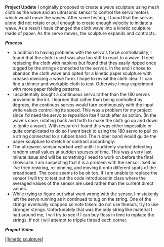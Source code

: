 **Project Update** 
I originally proposed to create a wave sculpture using mesh cloth as the wave and an ultrasonic sensor to control the servo motors which would move the waves. After some testing, I found that the servos alone did not rotate or pull enough to create enough velocity to initiate a wave. As a result I have changed the cloth wave into a kinetic sculpture made of paper. As the servo moves, the sculpture expands and contracts. 

***Process***
- In addition to having problems with the servo's force controllability, I found that the cloth I used was also too stiff to react to a wave. I tried replacing the cloth with napkins but found that they easily ripped once tugged by the strings connected to the servos. In the end I chose to abandon the cloth wave and opted for a kinetic paper sculpture with creases mimicing a wave form. I hope to revisit the cloth idea if I can find a thinner and workable cloth to test. Otherwise I may experiment with more paper folding patterns.
- I accidentally bought a continuous servo rather than the 180 servos provided in the kit. I learned that rather than being controlled by degrees, the continuos servos would turn continuously with the input write values controlling its speed. This was a problem for my project since I'd need the servo to reposition itself back after an action. (In the wave's case, rotating back and forth to make the cloth go up and down to ignite a wave). With research I found this was either impossible or quite complicated to do so I went back to using the 180 servo to pull on a string connected to a rubber band. The rubber band would guide the paper sculpture to stretch or contract accordingly. 
-  The ultrasonic sensor worked well until it suddenly started detecting random small values at sudden spurses of time. This was a very last minute issue and will be something I need to work on before the final showcase. I am suspecting that it is a problem with the sensor itself as I've tried rewiring, re-pinning, and moving it onto different spots of the breadboard. The code seems to be ok too. If I am unable to replace the sensor I will try to test out the code introduced in class where the averaged values of the sensor are used rather than the current direct values. 
- While trying to figure out what went wrong with the sensor, I mistakenly left the servo running as it continued to tug on the string. One of the strings eventually snapped so note taken: do not use threads, try to use stronger strings. Unfortunately that was the only string like material I had around me, I will try to see if I can buy floss in time to replace the strings. If not I will attempt to tripple thread each corner. 

***Project Video***

[![kinetic sculpture]](IMG_6201.MOV)

